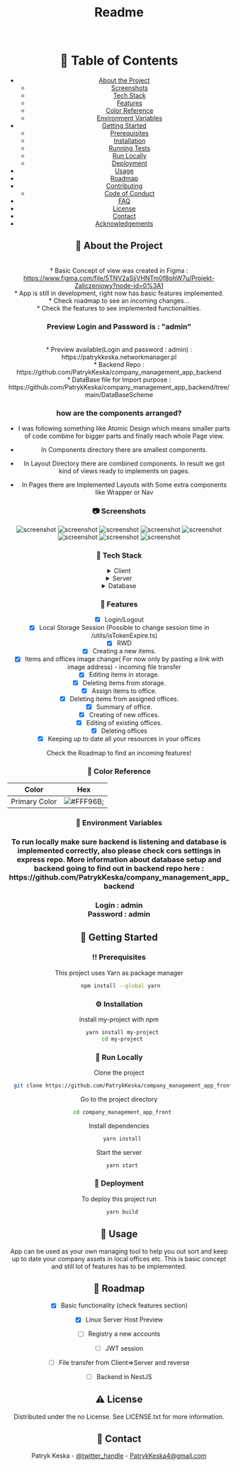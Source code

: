<!--
Hey, thanks for using the awesome-readme-template template.  
If you have any enhancements, then fork this project and create a pull request 
or just open an issue with the label "enhancement".

Don't forget to give this project a star for additional support ;)
Maybe you can mention me or this repo in the acknowledgements too
-->
<div align="center">

  <h1>Readme</h1>


<br />

<!-- Table of Contents -->
# :notebook_with_decorative_cover: Table of Contents

- [About the Project](#star2-about-the-project)
    * [Screenshots](#camera-screenshots)
    * [Tech Stack](#space_invader-tech-stack)
    * [Features](#dart-features)
    * [Color Reference](#art-color-reference)
    * [Environment Variables](#key-environment-variables)
- [Getting Started](#toolbox-getting-started)
    * [Prerequisites](#bangbang-prerequisites)
    * [Installation](#gear-installation)
    * [Running Tests](#test_tube-running-tests)
    * [Run Locally](#running-run-locally)
    * [Deployment](#triangular_flag_on_post-deployment)
- [Usage](#eyes-usage)
- [Roadmap](#compass-roadmap)
- [Contributing](#wave-contributing)
    * [Code of Conduct](#scroll-code-of-conduct)
- [FAQ](#grey_question-faq)
- [License](#warning-license)
- [Contact](#handshake-contact)
- [Acknowledgements](#gem-acknowledgements)



<!-- About the Project -->
## :star2: About the Project


<br/>* Basic Concept of view was created in Figma : https://www.figma.com/file/5TNV2aSijVHNTm0f8phW7u/Projekt-Zaliczeniowy?node-id=0%3A1
<br/>* App is still in development, right now has basic features implemented.
<br/>* Check roadmap to see an incoming changes...
<br/>* Check the features to see implemented functionalities.
<h3>Preview Login and Password is : "admin"</br></h3>
<br/>* Preview available(Login and password : admin) : https://patrykkeska.networkmanager.pl
<br/>* Backend Repo : https://github.com/PatrykKeska/company_management_app_backend
<br/>* DataBase file for Import purpose  : https://github.com/PatrykKeska/company_management_app_backend/tree/main/DataBaseScheme
<br/> <h3> how are the components arranged?</h3>

* I was   following something like Atomic Design which means smaller parts of code combine for bigger parts and finally reach whole Page view.

* In Components directory there are smallest components.

* In Layout Directory there are combined components.
In result we got kind of views ready to implements on pages.

* In Pages there are Implemented Layouts with Some extra components like Wrapper or Nav

<!-- Screenshots -->
### :camera: Screenshots

<div align="center"> 
  <img src="src/assets%20/readme/S1.jpeg" alt="screenshot" />
  <img src="src/assets%20/readme/S2.jpeg" alt="screenshot" />
  <img src="src/assets%20/readme/S3.jpeg" alt="screenshot" />
  <img src="src/assets%20/readme/S4.jpeg" alt="screenshot" />
  <img src="src/assets%20/readme/S5.jpeg" alt="screenshot" />
  <img src="src/assets%20/readme/S6.jpeg" alt="screenshot" />
  <img src="src/assets%20/readme/S7.jpeg" alt="screenshot" />
  <img src="src/assets%20/readme/S8.jpeg" alt="screenshot" />
  
</div>


<!-- TechStack -->
### :space_invader: Tech Stack

<details>
  <summary>Client</summary>
  <ul>
    <li><a href="https://www.typescriptlang.org/">Typescript</a></li>
    <li><a href="https://reactjs.org/">React.js</a></li>
    <li><a href="https://styled-components.com/">Styled-Components</a></li>
  
  </ul>
</details>

<details>
  <summary>Server</summary>
  <ul>
    <li><a href="https://www.typescriptlang.org/">Typescript</a></li>
    <li><a href="https://expressjs.com/">Express.js</a></li>
    <li><a href="https://www.mysql.com/">MySql</a></li>

  </ul>
</details>

<details>
<summary>Database</summary>
  <ul>
    <li><a href="https://www.mysql.com/">MySQL</a></li>
  </ul>
</details>


<!-- Features -->
### :dart: Features

* [x] Login/Logout 
* [x] Local Storage Session (Possible to change session time in /utils/isTokenExpire.ts) 
* [x] RWD
* [x] Creating a new items.
* [x] Items and offices image change( For now only by pasting a link with image address) - incoming file transfer  
* [x] Editing items in storage.
* [x] Deleting items from storage. 
* [x] Assign items to  office.
* [x] Deleting items from assigned offices. 
* [x] Summary of  office.
* [x] Creating of new offices. 
* [x] Editing of existing offices. 
* [x] Deleting offices 
* [x] Keeping up to date all your resources in your offices 

Check the Roadmap to find an incoming features! 

<!-- Color Reference -->
### :art: Color Reference

| Color             | Hex                                                                |
| ----------------- | ------------------------------------------------------------------ |
| Primary Color | ![#FFF96B;](https://via.placeholder.com/10/222831?text=+) |


<!-- Env Variables -->
### :key: Environment Variables

<h3>To run locally make sure backend is listening and database is implemented correctly, also please check cors settings in express repo.
More information about database setup and backend  going to find out in backend repo here : </br> https://github.com/PatrykKeska/company_management_app_backend</h3>

<h3>Login : admin </br> 
Password : admin</h3> 


<!-- Getting Started -->
## 	:toolbox: Getting Started

<!-- Prerequisites -->
### :bangbang: Prerequisites

This project uses Yarn as package manager

```bash
 npm install --global yarn
```

<!-- Installation -->
### :gear: Installation

Install my-project with npm

```bash
  yarn install my-project
  cd my-project
```


<!-- Run Locally -->
### :running: Run Locally

Clone the project

```bash
  git clone https://github.com/PatrykKeska/company_management_app_front.git
```

Go to the project directory

```bash
  cd company_management_app_front
```

Install dependencies

```bash
  yarn install
```

Start the server

```bash
  yarn start
```


<!-- Deployment -->
### :triangular_flag_on_post: Deployment

To deploy this project run

```bash
  yarn build
```


<!-- Usage -->
## :eyes: Usage

App can be used as your own managing tool to help you out  sort and keep up to date your company assets in local offices etc.
This is basic concept and still lot of features has to be implemented.


<!-- Roadmap  -->
## :compass: Roadmap

* [x] Basic functionality (check features section)
* [x] Linux Server Host Preview
* [ ] Registry a new accounts
* [ ] JWT session
* [ ] File transfer from Client=>Server and reverse
* [ ] Backend in NestJS





<!-- License -->
## :warning: License

Distributed under the no License. See LICENSE.txt for more information.


<!-- Contact -->
## :handshake: Contact

Patryk Keska - [@twitter_handle](https://twitter.com/Patryk09676751) - PatrykKeska4@gmail.com




